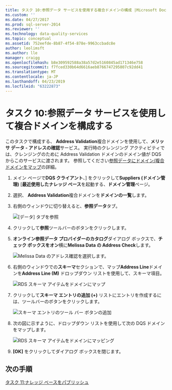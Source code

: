 ```yaml
---
title: タスク 10:参照データ サービスを使用する複合ドメインの構成 |Microsoft Docs
ms.custom: ''
ms.date: 04/27/2017
ms.prod: sql-server-2014
ms.reviewer: ''
ms.technology: data-quality-services
ms.topic: conceptual
ms.assetid: 752eefde-8b87-4f54-878e-9963ccbadc8e
author: leolimsft
ms.author: lle
manager: craigg
ms.openlocfilehash: b8e309592588a38a57d2e5160845ad171346e758
ms.sourcegitcommit: f7fced330b64d6616aeb8766747295807c92dd41
ms.translationtype: MT
ms.contentlocale: ja-JP
ms.lasthandoff: 04/23/2019
ms.locfileid: "63222873"
---
```

# <a name="task-10-configuring-composite-domain-to-use-reference-data-service"></a>タスク 10:参照データ サービスを使用して複合ドメインを構成する
  このタスクで構成する、 **Address Validation**複合ドメインを使用して、**メリッサ データ - アドレスの確認**サービス。 実行時のクレンジング アクティビティでは、クレンジングのために Address Validation ドメインのドメイン値が DQS からこのサービスに渡されます。 参照してください[参照データにドメイン/複合ドメインをマップ](https://msdn.microsoft.com/library/hh213030.aspx)の詳細。  
  
1.  メイン ページで**DQS クライアント**、] をクリックして**Suppliers (ドメイン管理)** [**最近使用したナレッジ ベース**を起動する、**ドメイン管理**ページ。  
  
2.  選択、 **Address Validation**複合ドメインを**ドメインの一覧**します。  
  
3.  右側のウィンドウに切り替えると、**参照データ**タブ。  
  
     ![[データ] タブを参照](../../2014/tutorials/media/et-configuringcdtouserds-01.jpg "参照データ タブ")  
  
4.  クリックして**参照**ツールバーのボタンをクリックします。  
  
5.  **オンライン参照データ プロバイダーのカタログ**ダイアログ ボックスで、**チェック ボックスをオン**横に**Melissa Data の Address Check**します。  
  
     ![Melissa Data のアドレス確認を選択します。](../../2014/tutorials/media/et-configuringcdtouserds-02.jpg "Melissa Data のアドレス確認を選択します。")  
  
6.  右側のウィンドウでの**スキーマ**セクションで、マップ**Address Line**ドメインを**Address Line (M)** ドロップダウン リストを使用して、スキーマ項目。  
  
     ![RDS スキーマ アイテムをドメインにマップ](../../2014/tutorials/media/et-configuringcdtouserds-03.jpg "RDS スキーマ アイテムをドメインにマップします。")  
  
7.  クリックして**スキーマ エントリの追加 (+)** リストにエントリを作成するには、ツールバーのボタンをクリックします。  
  
     ![スキーマ エントリのツール バー ボタンの追加](../../2014/tutorials/media/et-configuringcdtouserds-04.jpg "スキーマ エントリのツール バー ボタンの追加")  
  
8.  次の図に示すように、ドロップダウン リストを使用して次の DQS ドメインをマップします。  
  
     ![RDS スキーマ アイテムをドメインにマッピング](../../2014/tutorials/media/et-configuringcdtouserds-05.jpg "RDS スキーマ アイテムをドメインにマッピングします。")  
  
9. **[OK]** をクリックしてダイアログ ボックスを閉じます。  
  
## <a name="next-step"></a>次の手順  
 [タスク 11:ナレッジ ベースをパブリッシュ](../../2014/tutorials/task-11-publishing-the-knowledge-base.md)  
  
  

